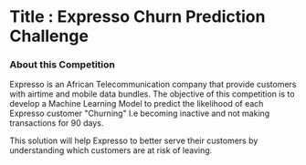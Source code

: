 # Title : Expresso Churn Prediction Challenge 

### About this Competition 
Expresso is an African Telecommunication company that provide customers with airtime and mobile data bundles. 
The objective of this competition is to develop a Machine Learning Model to predict the likelihood of each Expresso customer 
"Churning" I.e  becoming inactive and not making transactions for 90 days. 

This solution will help Expresso to better serve their customers by understanding which customers are at risk of leaving.  
